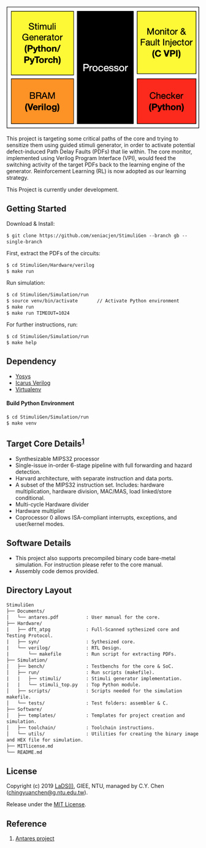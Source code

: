 ![system](Documents/fig/system.png)

This project is targeting some critical paths of the core and trying to sensitize them using guided stimuli generator, in order to activate potential defect-induced Path Delay Faults (PDFs) that lie within. The core monitor, implemented using Verilog Program Interface (VPI), would feed the switching activity of the target PDFs back to the learning engine of the generator. Reinforcement Learning (RL) is now adopted as our learning strategy. 

This Project is currently under development. 

## Getting Started
Download & Install: 
```
$ git clone https://github.com/xeniacjen/StimuliGen --branch gb --single-branch
```

First, extract the PDFs of the circuits: 
```
$ cd StimuliGen/Hardware/verilog 
$ make run 
```

Run simulation: 
```
$ cd StimuliGen/Simulation/run 
$ source venv/bin/activate       // Activate Python environment 
$ make run
$ make run TIMEOUT=1024
```

For further instructions, run:  
```
$ cd StimuliGen/Simulation/run 
$ make help
```

## Dependency 
- [Yosys](https://github.com/YosysHQ/yosys)
- [Icarus Verilog](https://github.com/steveicarus/iverilog)
- [Virtualenv](https://virtualenv.pypa.io/en/latest/)

#### Build Python Environment 
```
$ cd StimuliGen/Simulation/run 
$ make venv
```

## Target Core Details<sup>[1](#reference)</sup>

-  Synthesizable MIPS32 processor  
-  Single-issue in-order 6-stage pipeline with full forwarding and hazard detection.
-  Harvard architecture, with separate instruction and data ports.
-  A subset of the MIPS32 instruction set. Includes: hardware multiplication, hardware division, MAC/MAS, load linked/store conditional.
-  Multi-cycle Hardware divider 
-  Hardware multiplier 
-  Coprocessor 0 allows ISA-compliant interrupts, exceptions, and user/kernel modes.

## Software Details

-  This project also supports precompiled binary code bare-metal simulation. For instruction please refer to the core manual. 
-  Assembly code demos provided. 

## Directory Layout

```
StimuliGen
├── Documents/
│   └── antares.pdf          : User manual for the core. 
├── Hardware/
|   ├── dft_atpg             : Full-Scanned sythesized core and Testing Protocol. 
|   ├── syn/                 : Sythesized core.  
|   └── verilog/             : RTL Design.  
|       └── makefile         : Run script for extracting PDFs.   
├── Simulation/
│   ├── bench/               : Testbenchs for the core & SoC.
│   ├── run/                 : Run scripts (makefile).
|   |   ├── stimuli/         : Stimuli generator implementation. 
|   |   └── stimuli_top.py   : Top Python module. 
│   ├── scripts/             : Scripts needed for the simulation makefile.
│   └── tests/               : Test folders: assembler & C. 
├── Software/
│   ├── templates/           : Templates for project creation and simulation.
│   ├── toolchain/           : Toolchain instructions.
│   └── utils/               : Utilities for creating the binary image and HEX file for simulation.
├── MITlicense.md
└── README.md
```

## License

Copyright (c) 2019 [LaDS(I)](http://bug.ee.ntu.edu.tw/BL630), GIEE, NTU, managed by C.Y. Chen (<chingyuanchen@g.ntu.edu.tw>).

Release under the [MIT License](MITlicense.md).

## Reference 

1. [Antares project](https://github.com/AngelTerrones/Antares)

